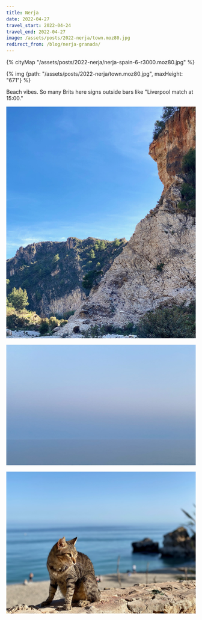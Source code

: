 ```yaml
---
title: Nerja
date: 2022-04-27
travel_start: 2022-04-24
travel_end: 2022-04-27
image: /assets/posts/2022-nerja/town.moz80.jpg
redirect_from: /blog/nerja-granada/
---
```


{% cityMap "/assets/posts/2022-nerja/nerja-spain-6-r3000.moz80.jpg"  %}

{% img {path: "/assets/posts/2022-nerja/town.moz80.jpg", maxHeight: "671"} %}

Beach vibes. So many Brits here signs outside bars like "Liverpool match at 15:00."

![](/assets/posts/2022-nerja/rock.moz80.jpg)

![](/assets/posts/2022-nerja/horizon.moz80.jpg)

![](/assets/posts/2022-nerja/cat.moz80.jpg)
